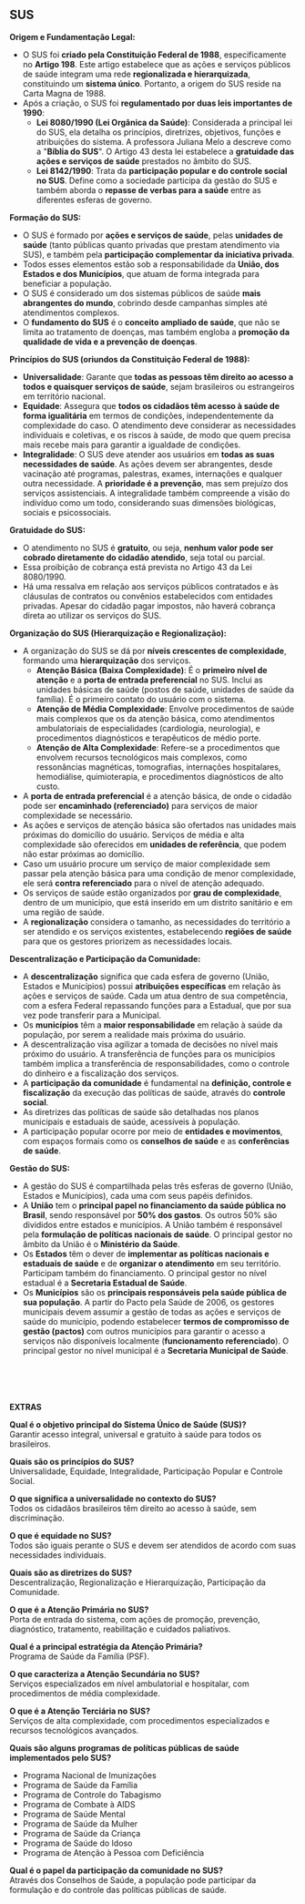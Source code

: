 ## SUS


**Origem e Fundamentação Legal:**

*   O SUS foi **criado pela Constituição Federal de 1988**, especificamente no **Artigo 198**. Este artigo estabelece que as ações e serviços públicos de saúde integram uma rede **regionalizada e hierarquizada**, constituindo um **sistema único**. Portanto, a origem do SUS reside na Carta Magna de 1988.
*   Após a criação, o SUS foi **regulamentado por duas leis importantes de 1990**:
    *   **Lei 8080/1990 (Lei Orgânica da Saúde)**: Considerada a principal lei do SUS, ela detalha os princípios, diretrizes, objetivos, funções e atribuições do sistema. A professora Juliana Melo a descreve como a "**Bíblia do SUS**". O Artigo 43 desta lei estabelece a **gratuidade das ações e serviços de saúde** prestados no âmbito do SUS.
    *   **Lei 8142/1990**: Trata da **participação popular e do controle social no SUS**. Define como a sociedade participa da gestão do SUS e também aborda o **repasse de verbas para a saúde** entre as diferentes esferas de governo.

**Formação do SUS:**

*   O SUS é formado por **ações e serviços de saúde**, pelas **unidades de saúde** (tanto públicas quanto privadas que prestam atendimento via SUS), e também pela **participação complementar da iniciativa privada**.
*   Todos esses elementos estão sob a responsabilidade da **União, dos Estados e dos Municípios**, que atuam de forma integrada para beneficiar a população.
*   O SUS é considerado um dos sistemas públicos de saúde **mais abrangentes do mundo**, cobrindo desde campanhas simples até atendimentos complexos.
*   O **fundamento do SUS** é o **conceito ampliado de saúde**, que não se limita ao tratamento de doenças, mas também engloba a **promoção da qualidade de vida e a prevenção de doenças**.

**Princípios do SUS (oriundos da Constituição Federal de 1988):**

*   **Universalidade**: Garante que **todas as pessoas têm direito ao acesso a todos e quaisquer serviços de saúde**, sejam brasileiros ou estrangeiros em território nacional.
*   **Equidade**: Assegura que **todos os cidadãos têm acesso à saúde de forma igualitária** em termos de condições, independentemente da complexidade do caso. O atendimento deve considerar as necessidades individuais e coletivas, e os riscos à saúde, de modo que quem precisa mais recebe mais para garantir a igualdade de condições.
*   **Integralidade**: O SUS deve atender aos usuários em **todas as suas necessidades de saúde**. As ações devem ser abrangentes, desde vacinação até programas, palestras, exames, internações e qualquer outra necessidade. A **prioridade é a prevenção**, mas sem prejuízo dos serviços assistenciais. A integralidade também compreende a visão do indivíduo como um todo, considerando suas dimensões biológicas, sociais e psicossociais.

**Gratuidade do SUS:**

*   O atendimento no SUS é **gratuito**, ou seja, **nenhum valor pode ser cobrado diretamente do cidadão atendido**, seja total ou parcial.
*   Essa proibição de cobrança está prevista no Artigo 43 da Lei 8080/1990.
*   Há uma ressalva em relação aos serviços públicos contratados e às cláusulas de contratos ou convênios estabelecidos com entidades privadas. Apesar do cidadão pagar impostos, não haverá cobrança direta ao utilizar os serviços do SUS.

**Organização do SUS (Hierarquização e Regionalização):**

*   A organização do SUS se dá por **níveis crescentes de complexidade**, formando uma **hierarquização** dos serviços.
    *   **Atenção Básica (Baixa Complexidade)**: É o **primeiro nível de atenção** e a **porta de entrada preferencial** no SUS. Inclui as unidades básicas de saúde (postos de saúde, unidades de saúde da família). É o primeiro contato do usuário com o sistema.
    *   **Atenção de Média Complexidade**: Envolve procedimentos de saúde mais complexos que os da atenção básica, como atendimentos ambulatoriais de especialidades (cardiologia, neurologia), e procedimentos diagnósticos e terapêuticos de médio porte.
    *   **Atenção de Alta Complexidade**: Refere-se a procedimentos que envolvem recursos tecnológicos mais complexos, como ressonâncias magnéticas, tomografias, internações hospitalares, hemodiálise, quimioterapia, e procedimentos diagnósticos de alto custo.
*   A **porta de entrada preferencial** é a atenção básica, de onde o cidadão pode ser **encaminhado (referenciado)** para serviços de maior complexidade se necessário.
*   As ações e serviços de atenção básica são ofertados nas unidades mais próximas do domicílio do usuário. Serviços de média e alta complexidade são oferecidos em **unidades de referência**, que podem não estar próximas ao domicílio.
*   Caso um usuário procure um serviço de maior complexidade sem passar pela atenção básica para uma condição de menor complexidade, ele será **contra referenciado** para o nível de atenção adequado.
*   Os serviços de saúde estão organizados por **grau de complexidade**, dentro de um município, que está inserido em um distrito sanitário e em uma região de saúde.
*   A **regionalização** considera o tamanho, as necessidades do território a ser atendido e os serviços existentes, estabelecendo **regiões de saúde** para que os gestores priorizem as necessidades locais.

**Descentralização e Participação da Comunidade:**

*   A **descentralização** significa que cada esfera de governo (União, Estados e Municípios) possui **atribuições específicas** em relação às ações e serviços de saúde. Cada um atua dentro de sua competência, com a esfera Federal repassando funções para a Estadual, que por sua vez pode transferir para a Municipal.
*   Os **municípios** têm a **maior responsabilidade** em relação à saúde da população, por serem a realidade mais próxima do usuário.
*   A descentralização visa agilizar a tomada de decisões no nível mais próximo do usuário. A transferência de funções para os municípios também implica a transferência de responsabilidades, como o controle do dinheiro e a fiscalização dos serviços.
*   A **participação da comunidade** é fundamental na **definição, controle e fiscalização** da execução das políticas de saúde, através do **controle social**.
*   As diretrizes das políticas de saúde são detalhadas nos planos municipais e estaduais de saúde, acessíveis à população.
*   A participação popular ocorre por meio de **entidades e movimentos**, com espaços formais como os **conselhos de saúde** e as **conferências de saúde**.

**Gestão do SUS:**

*   A gestão do SUS é compartilhada pelas três esferas de governo (União, Estados e Municípios), cada uma com seus papéis definidos.
*   A **União** tem o **principal papel no financiamento da saúde pública no Brasil**, sendo responsável por **50% dos gastos**. Os outros 50% são divididos entre estados e municípios. A União também é responsável pela **formulação de políticas nacionais de saúde**. O principal gestor no âmbito da União é o **Ministério da Saúde**.
*   Os **Estados** têm o dever de **implementar as políticas nacionais e estaduais de saúde** e de **organizar o atendimento** em seu território. Participam também do financiamento. O principal gestor no nível estadual é a **Secretaria Estadual de Saúde**.
*   Os **Municípios** são os **principais responsáveis pela saúde pública de sua população**. A partir do Pacto pela Saúde de 2006, os gestores municipais devem assumir a gestão de todas as ações e serviços de saúde do município, podendo estabelecer **termos de compromisso de gestão (pactos)** com outros municípios para garantir o acesso a serviços não disponíveis localmente (**funcionamento referenciado**). O principal gestor no nível municipal é a **Secretaria Municipal de Saúde**.





<br><br> <br><br>
**EXTRAS**

**Qual é o objetivo principal do Sistema Único de Saúde (SUS)?**  
Garantir acesso integral, universal e gratuito à saúde para todos os brasileiros.

**Quais são os princípios do SUS?**  
Universalidade, Equidade, Integralidade, Participação Popular e Controle Social.

**O que significa a universalidade no contexto do SUS?**  
Todos os cidadãos brasileiros têm direito ao acesso à saúde, sem discriminação.

**O que é equidade no SUS?**  
Todos são iguais perante o SUS e devem ser atendidos de acordo com suas necessidades individuais.

**Quais são as diretrizes do SUS?**  
Descentralização, Regionalização e Hierarquização, Participação da Comunidade.

**O que é a Atenção Primária no SUS?**  
Porta de entrada do sistema, com ações de promoção, prevenção, diagnóstico, tratamento, reabilitação e cuidados paliativos.

**Qual é a principal estratégia da Atenção Primária?**  
Programa de Saúde da Família (PSF).

**O que caracteriza a Atenção Secundária no SUS?**  
Serviços especializados em nível ambulatorial e hospitalar, com procedimentos de média complexidade.

**O que é a Atenção Terciária no SUS?**  
Serviços de alta complexidade, com procedimentos especializados e recursos tecnológicos avançados.

**Quais são alguns programas de políticas públicas de saúde implementados pelo SUS?**  
- Programa Nacional de Imunizações  
- Programa de Saúde da Família  
- Programa de Controle do Tabagismo  
- Programa de Combate à AIDS  
- Programa de Saúde Mental  
- Programa de Saúde da Mulher  
- Programa de Saúde da Criança  
- Programa de Saúde do Idoso  
- Programa de Atenção à Pessoa com Deficiência  

**Qual é o papel da participação da comunidade no SUS?**  
Através dos Conselhos de Saúde, a população pode participar da formulação e do controle das políticas públicas de saúde.
